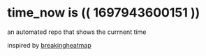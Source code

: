 # time_now is (( 1697943600151 ))

an automated repo that shows the currnent time

inspired by [breakingheatmap](https://github.com/breakingheatmap/breakingheatmap)